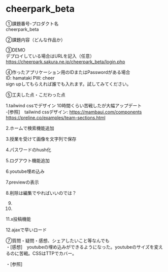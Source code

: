 # cheerpark_beta  
①課題番号-プロダクト名  
cheerpark_beta  

②課題内容（どんな作品か）  
 

③DEMO  
デプロイしている場合はURLを記入（任意） https://cheerpark.sakura.ne.jp/cheerpark_beta/login.php  

④作ったアプリケーション用のIDまたはPasswordがある場合    
ID: hamataki
PW: cheer  
sign upしてもらえれば誰でも入れます。試してみてください。  

⑤工夫した点・こだわった点  

1.tailwind cssでデザイン 10時間くらい苦戦したが大幅アップデート  
-[参照]　tailwind cssデザイン: https://mambaui.com/components  
https://preline.co/examples/team-sections.html  

2.ホームで検索機能追加

3.授業を受けて画像を文字列で保存  

4.パスワードのhush化   
 
5.ログアウト機能追加   

6.youtube埋め込み  

7.previewの表示   

8.削除は編集でやればいいのでは？  

9.  

10.    

11.x投稿機能  

12.ajaxで早いロード  

⑦質問・疑問・感想、シェアしたいこと等なんでも  
・[感想]　youtubeの埋め込みができるようになった。youtubeのサイズを変えるのに苦戦。CSSはTTPでカバー。 
 
・[参照] 
